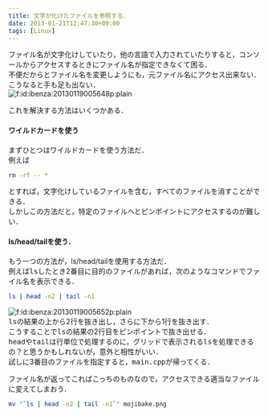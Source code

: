 ```yaml
---
title: 文字が化けたファイルを参照する．
date: 2013-01-21T12:47:30+09:00
tags: [Linux]
---
```


ファイル名が文字化けしていたり，他の言語で入力されていたりすると，コンソールからアクセスするときにファイル名が指定できなくて困る．  
不便だからとファイル名を変更しようにも，元ファイル名にアクセス出来ない．  
こうなると手も足も出ない．  
<span itemscope itemtype="http://schema.org/Photograph"><img src="/2013/01/21/124730/20130119005648.png" alt="f:id:ibenza:20130119005648p:plain" title="f:id:ibenza:20130119005648p:plain" class="hatena-fotolife" itemprop="image"></span>

これを解決する方法はいくつかある．

#### ワイルドカードを使う

まずひとつはワイルドカードを使う方法だ．  
例えば

```sh
rm -rf -- *
```

とすれば，文字化けしているファイルを含む，すべてのファイルを消すことができる．  
しかしこの方法だと，特定のファイルへとピンポイントにアクセスするのが難しい．

#### ls/head/tailを使う．

もう一つの方法が，ls/head/tailを使用する方法だ．  
例えば<span style="font-family:monospace;">ls</span>したとき2番目に目的のファイルがあれば，次のようなコマンドでファイル名を表示できる．

```sh
ls | head -n2 | tail -n1
```

<span itemscope itemtype="http://schema.org/Photograph"><img src="/2013/01/21/124730/20130119005652.png" alt="f:id:ibenza:20130119005652p:plain" title="f:id:ibenza:20130119005652p:plain" class="hatena-fotolife" itemprop="image"></span>  
<span style="font-family:monospace;">ls</span>の結果の上から2行を抜き出し，さらに下から1行を抜き出す．  
こうすることで<span style="font-family:monospace;">ls</span>の結果の2行目をピンポイントで抜き出せる．  
<span style="font-family:monospace;">head</span>や<span style="font-family:monospace;">tail</span>は行単位で処理するのに，グリッドで表示される<span style="font-family:monospace;">ls</span>を処理できるの？と思うかもしれないが，意外と相性がいい．  
試しに3番目のファイルを指定すると，<span style="font-family:monospace;">main.cpp</span>が帰ってくる．

ファイル名が返ってこればこっちのものなので，アクセスできる適当なファイルに変えてしまおう．

```sh
mv "`ls | head -n2 | tail -n1`" mojibake.png
```


